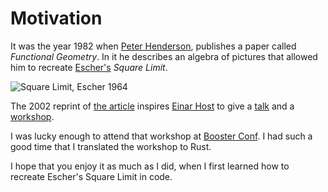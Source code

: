 # Motivation

It was the year 1982 when 
[Peter Henderson](https://www.ecs.soton.ac.uk/people/peter), publishes a paper
called _Functional Geometry_. In it he describes an algebra of pictures that
allowed him to recreate [Escher's](https://en.wikipedia.org/wiki/M._C._Escher)
_Square Limit_.

![Square Limit, Escher 1964](https://uploads3.wikiart.org/images/m-c-escher/square-limit.jpg!Large.jpg)

The 2002 reprint of [the article](https://eprints.soton.ac.uk/257577/1/funcgeo2.pdf)
inspires [Einar Host](https://einarwh.wordpress.com/) to give a 
[talk](https://einarwh.wordpress.com/2017/07/22/picture-combinators-and-recursive-fish/)
and a [workshop](https://github.com/einarwh/escher-workshop).

I was lucky enough to attend that workshop at 
[Booster Conf](https://2018.boosterconf.no/). I had such a good time that I
translated the workshop to Rust.

I hope that you enjoy it as much as I did, when I first learned how to recreate
Escher's Square Limit in code.
